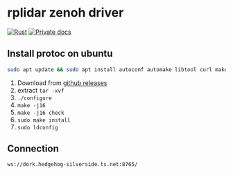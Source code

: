 # rplidar zenoh driver

[![Rust](https://github.com/dmweis/rplidar-zenoh-driver/workflows/Rust/badge.svg)](https://github.com/dmweis/rplidar-zenoh-driver/actions)
[![Private docs](https://github.com/dmweis/rplidar-zenoh-driver/workflows/Deploy%20Docs%20to%20GitHub%20Pages/badge.svg)](https://davidweis.dev/rplidar-zenoh-driver/rplidar_zenoh_driver/index.html)

## Install protoc on ubuntu

```bash
sudo apt update && sudo apt install autoconf automake libtool curl make g++ unzip -y
```

1. Download from [github releases](https://github.com/protocolbuffers/protobuf/releases)
2. extract `tar -xvf`
3. `./configure`
4. `make -j16`
5. `make -j16 check`
6. `sudo make install`
7. `sudo ldconfig`

## Connection

`ws://dork.hedgehog-silverside.ts.net:8765/`
